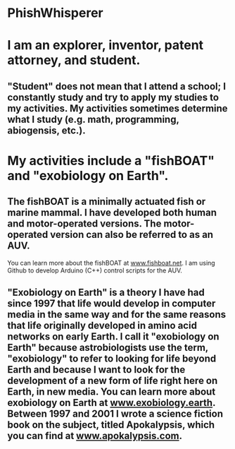 # PhishWhisperer
# I am an explorer, inventor, patent attorney, and student. 
## "Student" does not mean that I attend a school; I constantly study and try to apply my studies to my activities. My activities sometimes determine what I study (e.g. math, programming, abiogensis, etc.). 
# My activities include a "fishBOAT" and "exobiology on Earth". 
## The fishBOAT is a minimally actuated fish or marine mammal. I have developed both human and motor-operated versions. The motor-operated version can also be referred to as an AUV.
You can learn more about the fishBOAT at www.fishboat.net.
I am using Github to develop Arduino (C++) control scripts for the AUV.
## "Exobiology on Earth" is a theory I have had since 1997 that life would develop in computer media in the same way and for the same reasons that life originally developed in amino acid networks on early Earth. I call it "exobiology on Earth" because astrobiologists use the term, "exobiology" to refer to looking for life beyond Earth and because I want to look for the development of a new form of life right here on Earth, in new media. You can learn more about exobiology on Earth at www.exobiology.earth. Between 1997 and 2001 I wrote a science fiction book on the subject, titled Apokalypsis, which you can find at www.apokalypsis.com.
